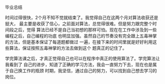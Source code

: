毕业总结


时间过得很快，2个月不知不觉就结束了。我觉得自己在这两个月对算法收获还是挺大，
最主要是收获了信心，之前面对算法，总觉得很难。但是努力跟完整个时间段之后，觉得
算法已经不是自己当初想的那样可怕。现在在工作中涉及到一些编程之后，自己编程的功底
也明显加强。虽然自己的节奏没有完全跟上五毒神掌的方法，但是基本保证了每道题都做过
一遍，在接下来的时间里就是好好利用这些算法，保证按照五毒神掌的方法去做到这个
题真正的记住了。

学完算法课之后，才真正觉得自己也可以在程序中真正的使用算法了。学完算法让我看到了
自己的进步，知道了正确的学习方法，我会一直努力下去，现在也是属于自己换工作的瓶颈
时期，我坚信，通过自己的努力，可以找到自己想去学习的岗位。